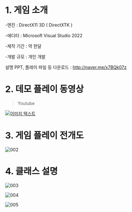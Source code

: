 # 1. 게임 소개 
-엔진 : DirectX11 3D ( DirectXTK )

-에디터 : Microsoft Visual Studio 2022

-제작 기간 : 약 한달

-개발 규모 : 개인 개발

설명 PPT, 플레이 파일 등 다운로드 : http://naver.me/x7BQk07z

# 2. 데모 플레이 동영상

>Youtube

[![이미지 텍스트](http://img.youtube.com/vi/SNApO1q9sa8/0.jpg)](https://www.youtube.com/watch?v=SNApO1q9sa8)


# 3. 게임 플레이 전개도 

![002](https://github.com/kazzha/DirectXTK_Portfolio/assets/137769077/dfb8eb41-aee5-4161-b039-e1209def4dc5)




# 4. 클래스 설명
![003](https://github.com/kazzha/DirectXTK_Portfolio/assets/137769077/4edff170-731d-4eba-9e72-da8b4e4acc02)

![004](https://github.com/kazzha/DirectXTK_Portfolio/assets/137769077/eaad98d0-92d0-4456-ba81-df9d9c279c8f)


![005](https://github.com/kazzha/DirectXTK_Portfolio/assets/137769077/c7b877c6-847b-45d2-b30c-481517fba1b5)
